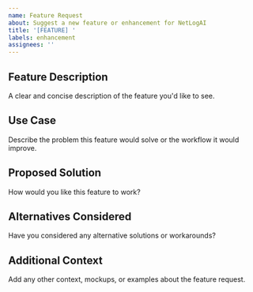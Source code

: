 ```yaml
---
name: Feature Request
about: Suggest a new feature or enhancement for NetLogAI
title: '[FEATURE] '
labels: enhancement
assignees: ''
---
```


## Feature Description
A clear and concise description of the feature you'd like to see.

## Use Case
Describe the problem this feature would solve or the workflow it would improve.

## Proposed Solution
How would you like this feature to work?

## Alternatives Considered
Have you considered any alternative solutions or workarounds?

## Additional Context
Add any other context, mockups, or examples about the feature request.
